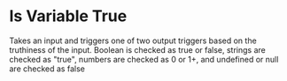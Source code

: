 # Is Variable True

Takes an input and triggers one of two output triggers based on the truthiness of the input. Boolean is checked as true or false, strings are checked as "true", numbers are checked as 0 or 1+, and undefined or null are checked as false
